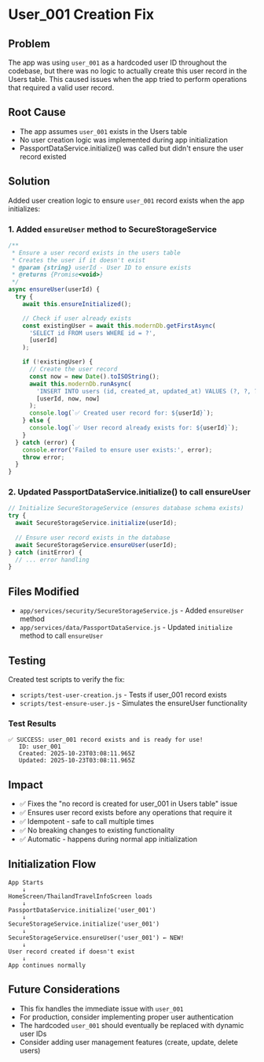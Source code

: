 # User_001 Creation Fix

## Problem
The app was using `user_001` as a hardcoded user ID throughout the codebase, but there was no logic to actually create this user record in the Users table. This caused issues when the app tried to perform operations that required a valid user record.

## Root Cause
- The app assumes `user_001` exists in the Users table
- No user creation logic was implemented during app initialization
- PassportDataService.initialize() was called but didn't ensure the user record existed

## Solution
Added user creation logic to ensure `user_001` record exists when the app initializes:

### 1. Added `ensureUser` method to SecureStorageService
```javascript
/**
 * Ensure a user record exists in the users table
 * Creates the user if it doesn't exist
 * @param {string} userId - User ID to ensure exists
 * @returns {Promise<void>}
 */
async ensureUser(userId) {
  try {
    await this.ensureInitialized();

    // Check if user already exists
    const existingUser = await this.modernDb.getFirstAsync(
      'SELECT id FROM users WHERE id = ?',
      [userId]
    );

    if (!existingUser) {
      // Create the user record
      const now = new Date().toISOString();
      await this.modernDb.runAsync(
        'INSERT INTO users (id, created_at, updated_at) VALUES (?, ?, ?)',
        [userId, now, now]
      );
      console.log(`✅ Created user record for: ${userId}`);
    } else {
      console.log(`✅ User record already exists for: ${userId}`);
    }
  } catch (error) {
    console.error('Failed to ensure user exists:', error);
    throw error;
  }
}
```

### 2. Updated PassportDataService.initialize() to call ensureUser
```javascript
// Initialize SecureStorageService (ensures database schema exists)
try {
  await SecureStorageService.initialize(userId);
  
  // Ensure user record exists in the database
  await SecureStorageService.ensureUser(userId);
} catch (initError) {
  // ... error handling
}
```

## Files Modified
- `app/services/security/SecureStorageService.js` - Added `ensureUser` method
- `app/services/data/PassportDataService.js` - Updated `initialize` method to call `ensureUser`

## Testing
Created test scripts to verify the fix:
- `scripts/test-user-creation.js` - Tests if user_001 record exists
- `scripts/test-ensure-user.js` - Simulates the ensureUser functionality

### Test Results
```
✅ SUCCESS: user_001 record exists and is ready for use!
   ID: user_001
   Created: 2025-10-23T03:08:11.965Z
   Updated: 2025-10-23T03:08:11.965Z
```

## Impact
- ✅ Fixes the "no record is created for user_001 in Users table" issue
- ✅ Ensures user record exists before any operations that require it
- ✅ Idempotent - safe to call multiple times
- ✅ No breaking changes to existing functionality
- ✅ Automatic - happens during normal app initialization

## Initialization Flow
```
App Starts
    ↓
HomeScreen/ThailandTravelInfoScreen loads
    ↓
PassportDataService.initialize('user_001')
    ↓
SecureStorageService.initialize('user_001')
    ↓
SecureStorageService.ensureUser('user_001') ← NEW!
    ↓
User record created if doesn't exist
    ↓
App continues normally
```

## Future Considerations
- This fix handles the immediate issue with `user_001`
- For production, consider implementing proper user authentication
- The hardcoded `user_001` should eventually be replaced with dynamic user IDs
- Consider adding user management features (create, update, delete users)